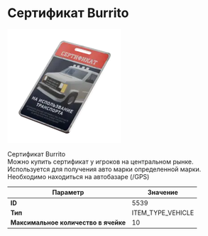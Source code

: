 # Сертификат Burrito

![Item Image](../img/5539.webp?raw=true)

Сертификат Burrito<br>Можно купить сертификат у игроков на центральном рынке.<br>Используется для получения авто марки определенной марки.<br>Необходимо находиться на автобазаре (/GPS)


| Параметр | Значение |
|----------|----------|
| **ID** | 5539 |
| **Тип** | ITEM_TYPE_VEHICLE |
| **Максимальное количество в ячейке** | 10 |

